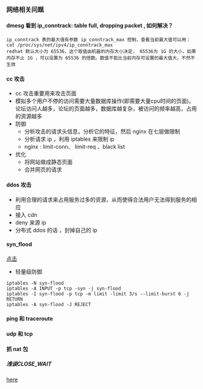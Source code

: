 ### 网络相关问题

#### dmesg 看到 ip_conntrack: table full, dropping packet , 如何解决？
```
ip_conntrack 表的最大值有参数 ip_conntrack_max 控制，查看当前最大值可以用： cat /proc/sys/net/ipv4/ip_conntrack_max 
redhat 默认大小为 65536，这个取值由机器的内存大小决定， 65536为 1G 的大小，如果内存不止 1G ，可以设置为 65536 的倍数。数值不能比当前内存可设置的最大值大，不然不生效
```

####  cc 攻击
- cc 攻击重要用来攻击页面
- 模拟多个用户不停的访问需要大量数据库操作(即需要大量cpu时间的页面)。论坛访问人越多，论坛的页面越多，数据库越复杂，被访问的频率越高，占用的资源越多
- 防御
    - 分析攻击的请求头信息，分析它的特征，然后 nginx 在七层做限制
    - 分析请求 ip ，利用 iptables 来限制 ip 
    - nginx : limit-conn、 limit-req 、black list 
- 优化
    - 将网站做成静态页面
    - 合并网页的请求
    

####  ddos 攻击
- 利用合理的请求来占用服务过多的资源，从而使得合法用户无法得到服务的相应
- 接入 cdn 
- deny 来源 ip 
- 分布式 ddos 的话 ，封掉自己的 ip

#### syn_flood
[点击](http://www.cnblogs.com/hubavyn/p/4477883.html)
- 轻量级防御
```
iptables -N syn-flood
iptables -A INPUT -p tcp -syn -j syn-flood
iptables -I syn-flood -p tcp -m limit -limit 3/s --limit-burst 6 -j RETURN
iptables -A syn-flood -J REJECT
```

#### ping 和 traceroute

#### udp 和 tcp 

####  抓 nat 包

##### 浅谈CLOSE_WAIT
[here](https://huoding.com/2016/01/19/488)
